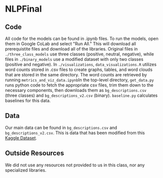 # NLPFinal

## Code

All code for the models can be found in .ipynb files. To run the models,
open them in Google CoLab and select "Run All." This will download all
prerequistite files and download all of the libraries. Original files in
`./three_class_models` use three classes (positive, neutral, negative),
while files in `./binary_models` use a modified dataset with only two
classes (positive and negative). In `./visualizations`,
`data_visualizations.R` utilizes word counts stored in .csv files to
create graphs, tables, and word clouds that are stored in the same
directory. The word counts are retrieved by running
`metrics_and_viz_data.ipynb`In the top-level directory, `get_data.py`
runs python code to fetch the appropriate csv files, trim them down to
the necessary components, then downloads them as `bg_descriptions.csv`
(three classes) and `bg_descriptions_v2.csv` (binary). `baseline.py`
calculates baselines for this data.
## Data

Our main data can be found in `bg_descriptions.csv` and `bg_descriptions_v2.csv`.
This is data that has been modified from this 
[Kaggle Dataset](https://www.kaggle.com/datasets/jvanelteren/boardgamegeek-reviews).

## Outside Resources

We did not use any resources not provided to us in this class, nor any specialized libraries.
